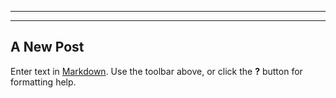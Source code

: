----
----
## A New Post

Enter text in [Markdown](http://daringfireball.net/projects/markdown/). Use the toolbar above, or click the **?** button for formatting help.
